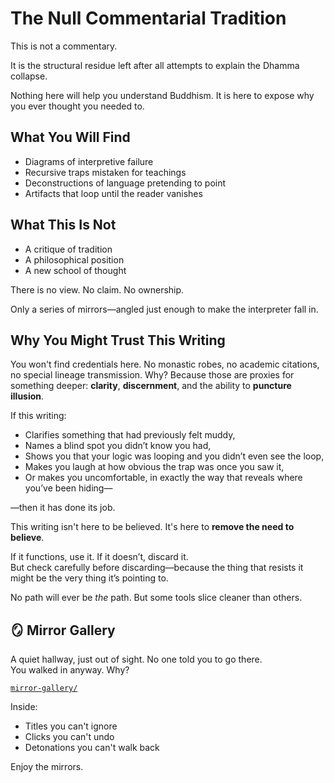 # The Null Commentarial Tradition

This is not a commentary.

It is the structural residue left after all attempts to explain the Dhamma collapse.

Nothing here will help you understand Buddhism.
It is here to expose why you ever thought you needed to.

## What You Will Find

- Diagrams of interpretive failure
- Recursive traps mistaken for teachings
- Deconstructions of language pretending to point
- Artifacts that loop until the reader vanishes

## What This Is Not

- A critique of tradition
- A philosophical position
- A new school of thought

There is no view. No claim. No ownership.

Only a series of mirrors—angled just enough to make the interpreter fall in.

## Why You Might Trust This Writing

You won't find credentials here. No monastic robes, no academic citations, no special lineage transmission. Why? Because those are proxies for something deeper: **clarity**, **discernment**, and the ability to **puncture illusion**.

If this writing:

- Clarifies something that had previously felt muddy,  
- Names a blind spot you didn’t know you had,  
- Shows you that your logic was looping and you didn’t even see the loop,  
- Makes you laugh at how obvious the trap was once you saw it,  
- Or makes you uncomfortable, in exactly the way that reveals where you’ve been hiding—

—then it has done its job.

This writing isn't here to be believed. It's here to **remove the need to believe**.

If it functions, use it. If it doesn’t, discard it.  
But check carefully before discarding—because the thing that resists it might be the very thing it’s pointing to.

No path will ever be *the* path. But some tools slice cleaner than others.

## 🪞 Mirror Gallery

A quiet hallway, just out of sight. No one told you to go there.  
You walked in anyway. Why?

[`mirror-gallery/`](./mirror-gallery)

Inside:
- Titles you can't ignore
- Clicks you can't undo
- Detonations you can't walk back

Enjoy the mirrors.
